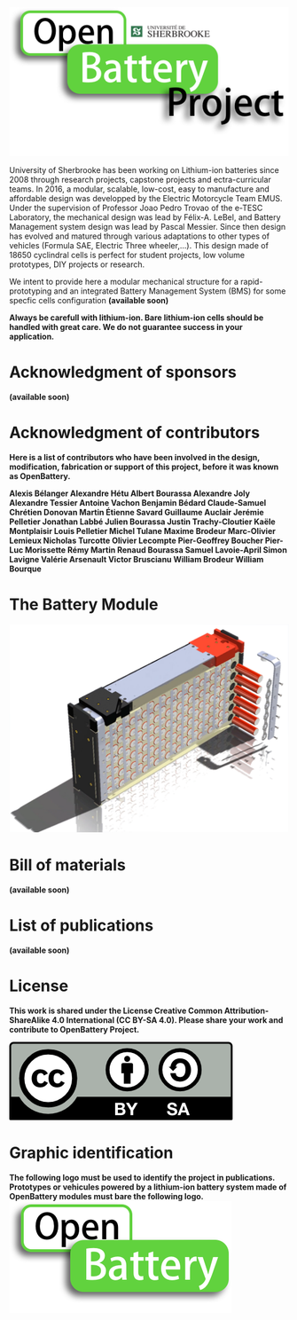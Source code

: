 <img src="OpenBattery_Project_Logo.png" alt="Module" class="center">

University of Sherbrooke has been working on Lithium-ion batteries since 2008 through research projects, capstone projects and ectra-curricular teams. In 2016, a modular, scalable, low-cost, easy to manufacture and affordable design was developped by the Electric Motorcycle Team EMUS. Under the supervision of Professor Joao Pedro Trovao of the e-TESC Laboratory, the mechanical design was lead by Félix-A. LeBel, and Battery Management system design was lead by Pascal Messier. Since then design has evolved and matured through various adaptations to other types of vehicles (Formula SAE, Electric Three wheeler,...). This design made of 18650 cyclindral cells is perfect for student projects, low volume prototypes, DIY projects or research. 

We intent to provide here a modular mechanical structure for a rapid-prototyping and an integrated Battery Management System (BMS) for some specfic cells configuration <b>(available soon)<b> 

<b> Always be carefull with lithium-ion. Bare lithium-ion cells should be handled with great care. We do not guarantee success in your application. <b>
 
# Acknowledgment of sponsors
<b>(available soon)<b> 

# Acknowledgment of contributors

Here is a list of contributors  who have been involved in the design, modification, fabrication or support of this project, before it was known as OpenBattery.


Alexis Bélanger
Alexandre Hétu
Albert Bourassa
Alexandre Joly
Alexandre Tessier
Antoine Vachon
Benjamin Bédard
Claude-Samuel Chrétien
Donovan Martin
Étienne Savard
Guillaume Auclair
Jerémie Pelletier
Jonathan Labbé
Julien Bourassa
Justin Trachy-Cloutier
Kaële Montplaisir
Louis Pelletier
Michel Tulane
Maxime Brodeur
Marc-Olivier Lemieux
Nicholas Turcotte
Olivier Lecompte
Pier-Geoffrey Boucher
Pier-Luc Morissette
Rémy Martin
Renaud Bourassa
Samuel Lavoie-April
Simon Lavigne
Valérie Arsenault
Victor Bruscianu
William Brodeur
William Bourque

# The Battery Module

<img src="Module_EMUS.png" alt="Module" class="center">

# Bill of materials

<b>(available soon)<b> 
 
# List of publications

<b>(available soon)<b>  

# License
This work is shared under the License Creative Common Attribution-ShareAlike 4.0 International (CC BY-SA 4.0). Please share your work and contribute to OpenBattery Project.

 <img src="by-sa.png" alt="By-Sa" class="center">
 
# Graphic identification 
The following logo must be used to identify the project in publications. Prototypes or vehicules powered by a lithium-ion battery system made of OpenBattery modules must bare the following logo.
  <img src="OpenBattery.png" alt="By-Sa" class="center">

